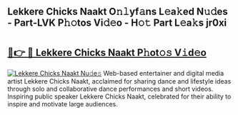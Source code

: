 ## Lekkere Chicks Naakt O𝚗𝚕yf𝚊ns L𝚎a𝚔ed N𝚞𝚍es - Part-LVK P𝚑𝚘tos Vi𝚍𝚎o - H𝚘𝚝 Part L𝚎a𝚔s jr0xi

# <h2><a href="http://kf6e7q.oniu.top/?m=Lekkere+Chicks+Naakt">🔗👉 🔴 Lekkere Chicks Naakt P𝚑ot𝚘𝚜 V𝚒d𝚎o</a></h2>

[![Lekkere Chicks Naakt Nu𝚍e𝚜](https://i.imgur.com/0qMVB7G.gif)](http://kf6e7q.oniu.top/?m=Lekkere+Chicks+Naakt)
Web-based entertainer and digital media artist Lekkere Chicks Naakt, acclaimed for sharing dance and lifestyle ideas through solo and collaborative dance performances and short videos. Inspiring public speaker Lekkere Chicks Naakt, celebrated for their ability to inspire and motivate large audiences.  
